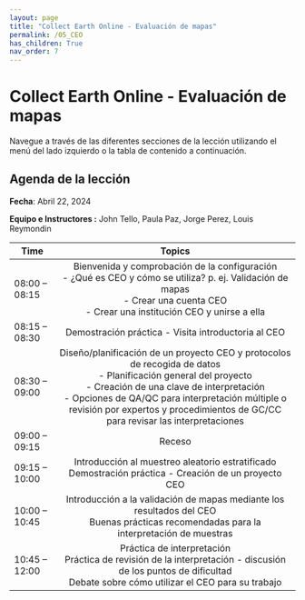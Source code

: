 ```yaml
---
layout: page
title: "Collect Earth Online - Evaluación de mapas"
permalink: /05_CEO
has_children: True
nav_order: 7
---
```


# Collect Earth Online - Evaluación de mapas

Navegue a través de las diferentes secciones de la lección utilizando el menú del lado izquierdo o la tabla de contenido a continuación.

## Agenda de la lección

**Fecha**: Abril 22, 2024

**Equipo e Instructores :**  John Tello, Paula Paz, Jorge Perez, Louis Reymondin

| Time          |                                                                                                                                                 Topics                                                                                                                                                 |
|---------------|:------------------------------------------------------------------------------------------------------------------------------------------------------------------------------------------------------------------------------------------------------------------------------------------------------:|
| 08:00 – 08:15 | Bienvenida y comprobación de la configuración<br>- ¿Qué es CEO y cómo se utiliza? p. ej. Validación de mapas<br>- Crear una cuenta CEO<br>- Crear una institución CEO y unirse a ella                                                                                                                  |
| 08:15 – 08:30 | Demostración práctica - Visita introductoria al CEO                                                                                                                                                                                                                                                    |
| 08:30 – 09:00 | Diseño/planificación de un proyecto CEO y protocolos de recogida de datos<br>- Planificación general del proyecto<br>- Creación de una clave de interpretación<br>- Opciones de QA/QC para interpretación múltiple o revisión por expertos y procedimientos de GC/CC para revisar las interpretaciones |
| 09:00 – 09:15 | Receso                                                                                                                                                                                                                                                                                                 |
| 09:15 – 10:00 | Introducción al muestreo aleatorio estratificado<br>Demostración práctica - Creación de un proyecto CEO                                                                                                                                                                                                |                                                                                                                                                                                                                             |
| 10:00 – 10:45  | Introducción a la validación de mapas mediante los resultados del CEO<br>Buenas prácticas recomendadas para la interpretación de muestras                                                                                                                                                              |
| 10:45 – 12:00  | Práctica de interpretación<br>Práctica de revisión de la interpretación - discusión de los puntos de dificultad<br>Debate sobre cómo utilizar el CEO para su trabajo                                                                                                                                   |
